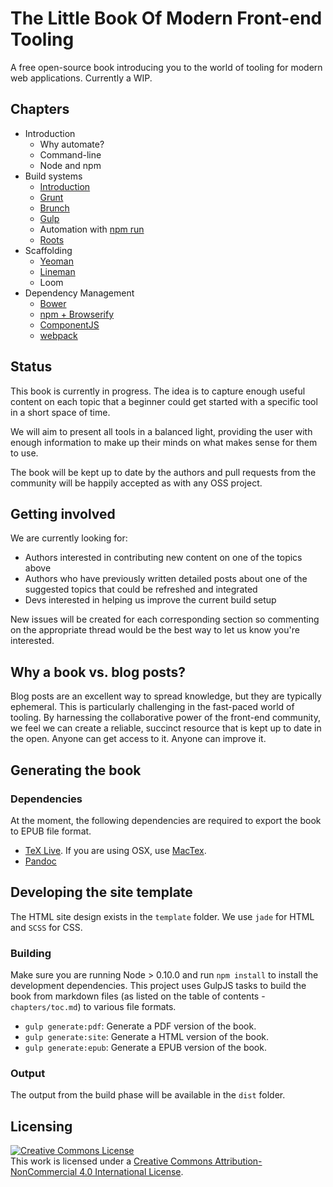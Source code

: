 # The Little Book Of Modern Front-end Tooling

A free open-source book introducing you to the world of tooling for modern web applications. Currently a WIP.

## Chapters

* Introduction
  * Why automate?
  * Command-line
  * Node and npm
* Build systems
  * [Introduction](https://github.com/tooling/book-of-modern-frontend-tooling/issues/19)
  * [Grunt](https://github.com/tooling/book-of-modern-frontend-tooling/issues/2)
  * [Brunch](https://github.com/tooling/book-of-modern-frontend-tooling/issues/5)
  * [Gulp](https://github.com/tooling/book-of-modern-frontend-tooling/issues/3)
  * Automation with [npm run](https://github.com/tooling/book-of-modern-frontend-tooling/issues/22)
  * [Roots](https://github.com/tooling/book-of-modern-frontend-tooling/issues/85)
* Scaffolding
  * [Yeoman](https://github.com/tooling/book-of-modern-frontend-tooling/issues/4)
  * [Lineman](https://github.com/tooling/book-of-modern-frontend-tooling/issues/27)
  * Loom
* Dependency Management
  * [Bower](https://github.com/tooling/book-of-modern-frontend-tooling/issues/6)
  * [npm + Browserify](https://github.com/tooling/book-of-modern-frontend-tooling/issues/7)
  * [ComponentJS](https://github.com/tooling/book-of-modern-frontend-tooling/issues/11)
  * [webpack](https://github.com/tooling/book-of-modern-frontend-tooling/issues/20)

## Status

This book is currently in progress. The idea is to capture enough useful content on each topic that a beginner could get started with a specific tool in a short space of time.

We will aim to present all tools in a balanced light, providing the user with enough information to make up their minds on what makes sense for them to use.

The book will be kept up to date by the authors and pull requests from the community will be happily accepted as with any OSS project.

## Getting involved

We are currently looking for:

* Authors interested in contributing new content on one of the topics above
* Authors who have previously written detailed posts about one of the suggested topics that could be refreshed and integrated
* Devs interested in helping us improve the current build setup

New issues will be created for each corresponding section so commenting on the appropriate thread would be the best way to let us know you're interested.

## Why a book vs. blog posts?

Blog posts are an excellent way to spread knowledge, but they are typically ephemeral. This is particularly challenging in the fast-paced world of tooling. By harnessing the collaborative power of the front-end community, we feel we can create a reliable, succinct resource that is kept up to date in the open. Anyone can get access to it. Anyone can improve it.

## Generating the book

### Dependencies

At the moment, the following dependencies are required to export the book to EPUB file format.

* [TeX Live](http://www.tug.org/texlive/acquire-netinstall.html). If you are using OSX, use [MacTex](http://tug.org/mactex/downloading.html).
* [Pandoc](http://johnmacfarlane.net/pandoc/)

## Developing the site template

The HTML site design exists in the `template` folder. We use `jade` for HTML and `SCSS` for CSS.

### Building

Make sure you are running Node > 0.10.0 and run `npm install` to install the development dependencies. This project uses GulpJS tasks to build the book from markdown files (as listed on the table of contents - `chapters/toc.md`) to various file formats.

* `gulp generate:pdf`: Generate a PDF version of the book.
* `gulp generate:site`: Generate a HTML version of the book.
* `gulp generate:epub`: Generate a EPUB version of the book.


### Output

The output from the build phase will be available in the `dist` folder.

## Licensing

<a rel="license" href="http://creativecommons.org/licenses/by-nc/4.0/"><img alt="Creative Commons License" style="border-width:0" src="http://i.creativecommons.org/l/by-nc/4.0/88x31.png" /></a><br />This work is licensed under a <a rel="license" href="http://creativecommons.org/licenses/by-nc/4.0/">Creative Commons Attribution-NonCommercial 4.0 International License</a>.
